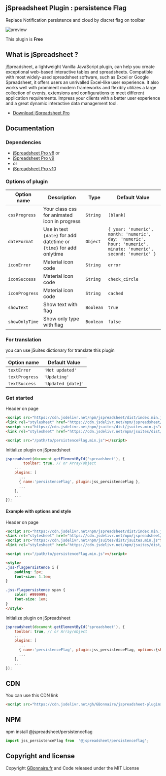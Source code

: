 
## jSpreadsheet Plugin : persistence Flag

 Replace Notification persistence and cloud by discret flag on toolbar

![preview](https://user-images.githubusercontent.com/52194475/94907348-4e4ed600-04a0-11eb-9039-30c5feadb5ca.png)


This plugin is **Free**

## What is jSpreadsheet ?

jSpreadsheet, a lightweight Vanilla JavaScript plugin, can help you create exceptional web-based interactive tables and spreadsheets. Compatible with most widely-used spreadsheet software, such as Excel or Google Spreadsheet, it offers users an unrivalled Excel-like user experience. It also works well with prominent modern frameworks and flexibly utilizes a large collection of events, extensions and configurations to meet different application requirements. Impress your clients with a better user experience and a great dynamic interactive data management tool.

- [Download jSpreadsheet Pro](https://www.jspreadsheet.com) 

## Documentation

### Dependencies

- [jSpreadsheet Pro v8](https://www.jspreadsheet.com/v8)
  or
- [jSpreadsheet Pro v9](https://www.jspreadsheet.com/v9) 
- or
- [jSpreadsheet Pro v10](https://www.jspreadsheet.com/v10)

### Options of plugin

<table>
	<thead>
		<tr>
			<th>Option name</th>
			<th>Description</th>
			<th>Type</th>
			<th>Default Value</th>
		</tr>
	</thead>
	<tbody>
		<tr>
			<td><code>cssProgress</code></td>
			<td>Your class css for animated icon in progress</td>
			<td><code>String</code></td>
			<td><code>(blank)</code></td>
		</tr>
  		<tr>
			<td><code>dateFormat</code></td>
			<td>Use in text <code>{date}</code> for add datetime or <code>{time}</code> for add onlytime</td>
			<td><code>Object</code></td>
			<td><code>{ year: 'numeric', month: 'numeric', day: 'numeric', hour: 'numeric', minute: 'numeric', second: 'numeric' }</code></td>
		</tr>
		<tr>
			<td><code>iconError</code></td>
			<td>Material icon code</td>
			<td><code>String</code></td>
			<td><code>error</code></td>
		</tr>
    	<tr>
			<td><code>iconSuccess</code></td>
			<td>Material icon code</td>
			<td><code>String</code></td>
			<td><code>check_circle</code></td>
		</tr>
    	<tr>
			<td><code>iconProgress</code></td>
			<td>Material icon code</td>
			<td><code>String</code></td>
			<td><code>cached</code></td>
		</tr>
    	<tr>
			<td><code>showText</code></td>
			<td>Show text with flag</td>
			<td><code>Boolean</code></td>
			<td><code>true</code></td>
		</tr>
		<tr>
			<td><code>showOnlyTime</code></td>
			<td>Show only type with flag</td>
			<td><code>Boolean</code></td>
			<td><code>false</code></td>
		</tr>
	</tbody>
</table>

### For translation
you can use jSuites dictionary for translate this plugin
<table>
	<thead>
		<tr>
			<th>Option name</th>
			<th>Default Value</th>
		</tr>
	</thead>
	<tbody>
		<tr>
	        <td><code>textError</code></td>
			<td><code>'Not updated'</code></td>
	    </tr>
	    <tr>
	        <td><code>textProgress</code></td>
		    <td><code>'Updating'</code></td>
	    </tr>
	    <tr>
	        <td><code>textSuccess</code></td>
		    <td><code>'Updated {date}'</code></td>
	    </tr>
	</tbody>
</table>

### Get started

Header on page
```HTML
<script src="https://cdn.jsdelivr.net/npm/jspreadsheet/dist/index.min.js"></script>
<link rel="stylesheet" href="https://cdn.jsdelivr.net/npm/jspreadsheet/dist/jspreadsheet.min.css" type="text/css" />
<script src="https://cdn.jsdelivr.net/npm/jsuites/dist/jsuites.min.js"></script>
<link rel="stylesheet" href="https://cdn.jsdelivr.net/npm/jsuites/dist/jsuites.min.css" type="text/css" />

<script src="/path/to/persistenceFlag.min.js"></script>
```

Initialize plugin on jSpreadsheet
```JavaScript
jspreadsheet(document.getElementById('spreadsheet'), {
        toolbar: true, // or Array/object
	...
	plugins: [
      ...
      { name:'persistenceFlag', plugin:jss_persistenceFlag },
      ...  
    ],
    ...
});
```

#### Example with options and style

Header on page
```HTML
<script src="https://cdn.jsdelivr.net/npm/jspreadsheet/dist/index.min.js"></script>
<link rel="stylesheet" href="https://cdn.jsdelivr.net/npm/jspreadsheet/dist/jspreadsheet.min.css" type="text/css" />
<script src="https://cdn.jsdelivr.net/npm/jsuites/dist/jsuites.min.js"></script>
<link rel="stylesheet" href="https://cdn.jsdelivr.net/npm/jsuites/dist/jsuites.min.css" type="text/css" />

<script src="/path/to/persistenceFlag.min.js"></script>

<style>
.jss-flagpersistence i {
    padding: 5px;
    font-size: 1.1em;
}

.jss-flagpersistence span {
    color: #999999;
    font-size: 1em;
}
</style>
```

Initialize plugin on jSpreadsheet
```JavaScript
jspreadsheet(document.getElementById('spreadsheet'), {
    toolbar: true, // or Array/object
	...
	plugins: [
      ...
      { name:'persistenceFlag', plugin:jss_persistenceFlag, options:{showText:false} },
      ...  
    ],
    ...
});
```

## CDN

You can use this CDN link

```HTML
<script src="https://cdn.jsdelivr.net/gh/GBonnaire/jspreadsheet-plugins-and-editors@latest/plugins/JSSV8/dist/persistenceFlag.min.js"></script>
```

## NPM
npm install @jspreadsheet/persistenceflag
```javascript
import jss_persistenceFlag from  '@jspreadsheet/persistenceflag';
```

## Copyright and license

Copyright [GBonnaire.fr](https://www.gbonnaire.fr) and Code released under the MIT License
